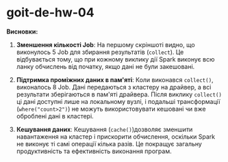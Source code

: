 # goit-de-hw-04


**Висновки:**

1. **Зменшення кількості Job**: На першому скріншоті видно, що виконулось 5 Job для збирання результатів (`collect`). Це відбувається тому, що при кожному виклику дії Spark виконує всю ланку обчислень від початку, якщо дані не були закешовані. 

2. **Підтримка проміжних даних в пам'яті**: Коли виконався `collect()`, виконалось 8 Job. Дані передаються з кластеру на драйвер, а всі результати зберігаються в пам'яті драйвера. Після виклику `collect()` ці дані доступні лише на локальному вузлі, і подальші трансформації (`where("count>2")`) не можуть використовувати кешовані чи вже оброблені дані в кластері.

3. **Кешування даних**: Кешування (`cache()`)дозволяє зменшити навантаження на кластер і прискорити обчислення, оскільки Spark не виконує ті самі операції кілька разів. Це покращує загальну продуктивність та ефективність виконання програм.
